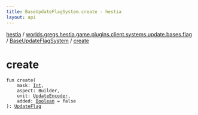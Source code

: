 ```yaml
---
title: BaseUpdateFlagSystem.create - hestia
layout: api
---
```


<div class='api-docs-breadcrumbs'><a href="../../index.html">hestia</a> / <a href="../index.html">worlds.gregs.hestia.game.plugins.client.systems.update.bases.flag</a> / <a href="index.html">BaseUpdateFlagSystem</a> / <a href="./create.html">create</a></div>

# create

<div class="signature"><code><span class="keyword">fun </span><span class="identifier">create</span><span class="symbol">(</span><br/>&nbsp;&nbsp;&nbsp;&nbsp;<span class="parameterName" id="worlds.gregs.hestia.game.plugins.client.systems.update.bases.flag.BaseUpdateFlagSystem$create(kotlin.Int, com.artemis.Aspect.Builder, worlds.gregs.hestia.game.update.UpdateEncoder, kotlin.Boolean)/mask">mask</span><span class="symbol">:</span>&nbsp;<a href="https://kotlinlang.org/api/latest/jvm/stdlib/kotlin/-int/index.html"><span class="identifier">Int</span></a><span class="symbol">, </span><br/>&nbsp;&nbsp;&nbsp;&nbsp;<span class="parameterName" id="worlds.gregs.hestia.game.plugins.client.systems.update.bases.flag.BaseUpdateFlagSystem$create(kotlin.Int, com.artemis.Aspect.Builder, worlds.gregs.hestia.game.update.UpdateEncoder, kotlin.Boolean)/aspect">aspect</span><span class="symbol">:</span>&nbsp;<span class="identifier">Builder</span><span class="symbol">, </span><br/>&nbsp;&nbsp;&nbsp;&nbsp;<span class="parameterName" id="worlds.gregs.hestia.game.plugins.client.systems.update.bases.flag.BaseUpdateFlagSystem$create(kotlin.Int, com.artemis.Aspect.Builder, worlds.gregs.hestia.game.update.UpdateEncoder, kotlin.Boolean)/unit">unit</span><span class="symbol">:</span>&nbsp;<a href="../../worlds.gregs.hestia.game.update/-update-encoder/index.html"><span class="identifier">UpdateEncoder</span></a><span class="symbol">, </span><br/>&nbsp;&nbsp;&nbsp;&nbsp;<span class="parameterName" id="worlds.gregs.hestia.game.plugins.client.systems.update.bases.flag.BaseUpdateFlagSystem$create(kotlin.Int, com.artemis.Aspect.Builder, worlds.gregs.hestia.game.update.UpdateEncoder, kotlin.Boolean)/added">added</span><span class="symbol">:</span>&nbsp;<a href="https://kotlinlang.org/api/latest/jvm/stdlib/kotlin/-boolean/index.html"><span class="identifier">Boolean</span></a>&nbsp;<span class="symbol">=</span>&nbsp;false<br/><span class="symbol">)</span><span class="symbol">: </span><a href="../../worlds.gregs.hestia.game.update/-update-flag/index.html"><span class="identifier">UpdateFlag</span></a></code></div>
